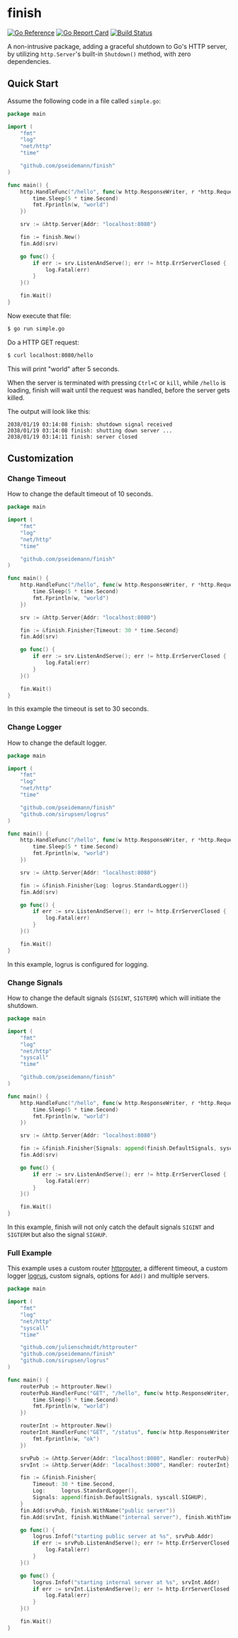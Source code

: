 # finish

[![Go Reference](https://pkg.go.dev/badge/github.com/pseidemann/finish.svg)](https://pkg.go.dev/github.com/pseidemann/finish)
[![Go Report Card](https://goreportcard.com/badge/github.com/pseidemann/finish)](https://goreportcard.com/report/github.com/pseidemann/finish)
[![Build Status](https://github.com/pseidemann/finish/actions/workflows/go.yml/badge.svg)](https://github.com/pseidemann/finish/actions/workflows/go.yml)

A non-intrusive package, adding a graceful shutdown to Go's HTTP server, by
utilizing `http.Server`'s built-in `Shutdown()` method, with zero dependencies.


## Quick Start

Assume the following code in a file called `simple.go`:
```go
package main

import (
	"fmt"
	"log"
	"net/http"
	"time"

	"github.com/pseidemann/finish"
)

func main() {
	http.HandleFunc("/hello", func(w http.ResponseWriter, r *http.Request) {
		time.Sleep(5 * time.Second)
		fmt.Fprintln(w, "world")
	})

	srv := &http.Server{Addr: "localhost:8080"}

	fin := finish.New()
	fin.Add(srv)

	go func() {
		if err := srv.ListenAndServe(); err != http.ErrServerClosed {
			log.Fatal(err)
		}
	}()

	fin.Wait()
}
```

Now execute that file:
```sh
$ go run simple.go
```

Do a HTTP GET request:
```sh
$ curl localhost:8080/hello
```

This will print "world" after 5 seconds.

When the server is terminated with pressing `Ctrl+C` or `kill`, while `/hello` is
loading, finish will wait until the request was handled, before the server gets
killed.

The output will look like this:
```
2038/01/19 03:14:08 finish: shutdown signal received
2038/01/19 03:14:08 finish: shutting down server ...
2038/01/19 03:14:11 finish: server closed
```


## Customization

### Change Timeout

How to change the default timeout of 10 seconds.

```go
package main

import (
	"fmt"
	"log"
	"net/http"
	"time"

	"github.com/pseidemann/finish"
)

func main() {
	http.HandleFunc("/hello", func(w http.ResponseWriter, r *http.Request) {
		time.Sleep(5 * time.Second)
		fmt.Fprintln(w, "world")
	})

	srv := &http.Server{Addr: "localhost:8080"}

	fin := &finish.Finisher{Timeout: 30 * time.Second}
	fin.Add(srv)

	go func() {
		if err := srv.ListenAndServe(); err != http.ErrServerClosed {
			log.Fatal(err)
		}
	}()

	fin.Wait()
}
```

In this example the timeout is set to 30 seconds.


### Change Logger

How to change the default logger.

```go
package main

import (
	"fmt"
	"log"
	"net/http"
	"time"

	"github.com/pseidemann/finish"
	"github.com/sirupsen/logrus"
)

func main() {
	http.HandleFunc("/hello", func(w http.ResponseWriter, r *http.Request) {
		time.Sleep(5 * time.Second)
		fmt.Fprintln(w, "world")
	})

	srv := &http.Server{Addr: "localhost:8080"}

	fin := &finish.Finisher{Log: logrus.StandardLogger()}
	fin.Add(srv)

	go func() {
		if err := srv.ListenAndServe(); err != http.ErrServerClosed {
			log.Fatal(err)
		}
	}()

	fin.Wait()
}
```

In this example, logrus is configured for logging.


### Change Signals

How to change the default signals (`SIGINT`, `SIGTERM`) which will initiate the shutdown.

```go
package main

import (
	"fmt"
	"log"
	"net/http"
	"syscall"
	"time"

	"github.com/pseidemann/finish"
)

func main() {
	http.HandleFunc("/hello", func(w http.ResponseWriter, r *http.Request) {
		time.Sleep(5 * time.Second)
		fmt.Fprintln(w, "world")
	})

	srv := &http.Server{Addr: "localhost:8080"}

	fin := &finish.Finisher{Signals: append(finish.DefaultSignals, syscall.SIGHUP)}
	fin.Add(srv)

	go func() {
		if err := srv.ListenAndServe(); err != http.ErrServerClosed {
			log.Fatal(err)
		}
	}()

	fin.Wait()
}
```

In this example, finish will not only catch the default signals `SIGINT` and `SIGTERM` but also the signal `SIGHUP`.


### Full Example

This example uses a custom router [httprouter](https://github.com/julienschmidt/httprouter),
a different timeout, a custom logger [logrus](https://github.com/sirupsen/logrus),
custom signals, options for `Add()` and multiple servers.

```go
package main

import (
	"fmt"
	"log"
	"net/http"
	"syscall"
	"time"

	"github.com/julienschmidt/httprouter"
	"github.com/pseidemann/finish"
	"github.com/sirupsen/logrus"
)

func main() {
	routerPub := httprouter.New()
	routerPub.HandlerFunc("GET", "/hello", func(w http.ResponseWriter, r *http.Request) {
		time.Sleep(5 * time.Second)
		fmt.Fprintln(w, "world")
	})

	routerInt := httprouter.New()
	routerInt.HandlerFunc("GET", "/status", func(w http.ResponseWriter, r *http.Request) {
		fmt.Fprintln(w, "ok")
	})

	srvPub := &http.Server{Addr: "localhost:8080", Handler: routerPub}
	srvInt := &http.Server{Addr: "localhost:3000", Handler: routerInt}

	fin := &finish.Finisher{
		Timeout: 30 * time.Second,
		Log:     logrus.StandardLogger(),
		Signals: append(finish.DefaultSignals, syscall.SIGHUP),
	}
	fin.Add(srvPub, finish.WithName("public server"))
	fin.Add(srvInt, finish.WithName("internal server"), finish.WithTimeout(5*time.Second))

	go func() {
		logrus.Infof("starting public server at %s", srvPub.Addr)
		if err := srvPub.ListenAndServe(); err != http.ErrServerClosed {
			log.Fatal(err)
		}
	}()

	go func() {
		logrus.Infof("starting internal server at %s", srvInt.Addr)
		if err := srvInt.ListenAndServe(); err != http.ErrServerClosed {
			log.Fatal(err)
		}
	}()

	fin.Wait()
}
```
